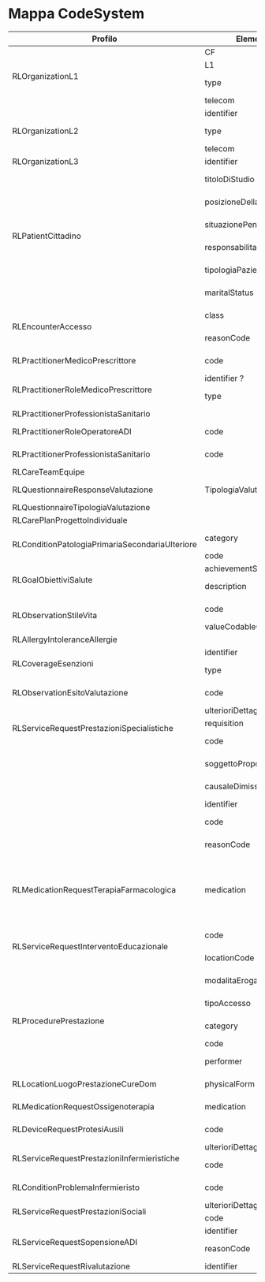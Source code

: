 # Mappa CodeSystem

<table>
<thead>
  <tr>
    <th>Profilo</th>
    <th>Elemento</th>
    <th>CodeSystem</th>
  </tr>
</thead>
<tbody>
  <tr>
    <td rowspan="4">RLOrganizationL1</td>
    <td>CF</td>
    <td></td>
  </tr>
  <tr>
    <td>L1</td>
    <td></td>
  </tr>
  <tr>
    <td>type</td>
    <td><a href="https://fhir.siss.regione.lombardia.it/CodeSystem/DDC-DescL1">https://fhir.siss.regione.lombardia.it/CodeSystem/DDC-DescL1</a></td>
  </tr>
  <tr>
    <td>telecom</td>
    <td></td>
  </tr>
  <tr>
    <td rowspan="3">RLOrganizationL2</td>
    <td>identifier</td>
    <td></td>
  </tr>
  <tr>
    <td>type</td>
    <td><a href="https://fhir.siss.regione.lombardia.it/CodeSystem/DDC-DescL2">https://fhir.siss.regione.lombardia.it/CodeSystem/DDC-DescL2</a></td>
  </tr>
  <tr>
    <td>telecom</td>
    <td></td>
  </tr>
  <tr>
    <td>RLOrganizationL3</td>
    <td>identifier</td>
    <td></td>
  </tr>
  <tr>
    <td rowspan="6">RLPatientCittadino</td>
    <td>titoloDiStudio</td>
    <td><a href="https://fhir.siss.regione.lombardia.it/CodeSystem/SIAD-TitoloStudio">https://fhir.siss.regione.lombardia.it/CodeSystem/SIAD-TitoloStudio</a></td>
  </tr>
  <tr>
    <td>posizioneDellaProfessione</td>
    <td><a href="https://fhir.siss.regione.lombardia.it/CodeSystem/SIAD-PosizioneProfessione">https://fhir.siss.regione.lombardia.it/CodeSystem/SIAD-PosizioneProfessione</a></td>
  </tr>
  <tr>
    <td>situazionePensionistica</td>
    <td><a href="https://fhir.siss.regione.lombardia.it/CodeSystem/SIAD-SituazionePensionistica">https://fhir.siss.regione.lombardia.it/CodeSystem/SIAD-SituazionePensionistica</a></td>
  </tr>
  <tr>
    <td>responsabilitaGenitoriale</td>
    <td><a href="https://fhir.siss.regione.lombardia.it/CodeSystem/SIAD-ResponsabilitaGenitoriale">https://fhir.siss.regione.lombardia.it/CodeSystem/SIAD-ResponsabilitaGenitoriale</a></td>
  </tr>
  <tr>
    <td>tipologiaPaziente</td>
    <td><a href="https://fhir.siss.regione.lombardia.it/CodeSystem/SIAD-TipologiaPaziente">https://fhir.siss.regione.lombardia.it/CodeSystem/SIAD-TipologiaPaziente</a></td>
  </tr>
  <tr>
    <td>maritalStatus</td>
    <td><a href="https://fhir.siss.regione.lombardia.it/CodeSystem/SIAD-StatoCivile">https://fhir.siss.regione.lombardia.it/CodeSystem/SIAD-StatoCivile</a></td>
  </tr>
  <tr>
    <td rowspan="2">RLEncounterAccesso</td>
    <td>class</td>
    <td><a href="https://fhir.siss.regione.lombardia.it/CodeSystem/SGDT_TipologiaAccesso">https://fhir.siss.regione.lombardia.it/CodeSystem/SGDT-TipologiaAccesso</a></td>
  </tr>
  <tr>
    <td>reasonCode</td>
    <td><a href="https://fhir.siss.regione.lombardia.it/CodeSystem/SGDT_MotivoSegnalazione">https://fhir.siss.regione.lombardia.it/CodeSystem/SGDT-MotivoSegnalazione</a></td>
  </tr>
  <tr>
    <td>RLPractitionerMedicoPrescrittore</td>
    <td>code</td>
    <td><a href="https://fhir.siss.regione.lombardia.it/CodeSystem/DDC_TipoPrescrittore">https://fhir.siss.regione.lombardia.it/CodeSystem/DDC-TipoPrescrittore</a></td>
  </tr>
  <tr>
    <td rowspan="2">RLPractitionerRoleMedicoPrescrittore</td>
    <td>identifier ?</td>
    <td></td>
  </tr>
  <tr>
    <td>type</td>
    <td><a href="https://fhir.siss.regione.lombardia.it/CodeSystem/DDC_TipoPrescrittore">https://fhir.siss.regione.lombardia.it/CodeSystem/DDC-TipoPrescrittore</a></td>
  </tr>
  <tr>
    <td>RLPractitionerProfessionistaSanitario</td>
    <td></td>
    <td></td>
  </tr>
  <tr>
    <td>RLPractitionerRoleOperatoreADI</td>
    <td>code</td>
    <td><a href="https://fhir.siss.regione.lombardia.it/CodeSystem/SIAD_TipoOperatore">https://fhir.siss.regione.lombardia.it/CodeSystem/SIAD-TipoOperatore</a></td>
  </tr>
  <tr>
    <td>RLPractitionerProfessionistaSanitario</td>
    <td>code</td>
    <td><a href="https://fhir.siss.regione.lombardia.it/CodeSystem/SGDT_QualificaProfessionistaSanitario">https://fhir.siss.regione.lombardia.it/CodeSystem/SGDT-QualificaProfessionistaSanitario</a></td>
  </tr>
  <tr>
    <td>RLCareTeamEquipe</td>
    <td></td>
    <td></td>
  </tr>
  <tr>
    <td>RLQuestionnaireResponseValutazione</td>
    <td>TipologiaValutazione</td>
    <td><a href="https://fhir.siss.regione.lombardia.it/CodeSystem/SGDT-TipologiaValutazione">https://fhir.siss.regione.lombardia.it/CodeSystem/SGDT-TipologiaValutazione</a></td>
  </tr>
  <tr>
    <td>RLQuestionnaireTipologiaValutazione</td>
    <td></td>
    <td></td>
  </tr>
  <tr>
    <td>RLCarePlanProgettoIndividuale</td>
    <td></td>
    <td></td>
  </tr>
  <tr>
    <td rowspan="2">RLConditionPatologiaPrimariaSecondariaUlteriore</td>
    <td>category</td>
    <td><a href="https://fhir.siss.regione.lombardia.it/CodeSystem/SGDT_TipologiaPatologia">https://fhir.siss.regione.lombardia.it/CodeSystem/SGDT-TipologiaPatologia</a></td>
  </tr>
  <tr>
    <td>code</td>
    <td><a href="http://hl7.org/fhir/sid/icd-9-cm">http://hl7.org/fhir/sid/icd-9-cm</a></td>
  </tr>
  <tr>
    <td rowspan="2">RLGoalObiettiviSalute</td>
    <td>achievementStatus</td>
    <td></td>
  </tr>
  <tr>
    <td>description</td>
    <td><a href="https://fhir.siss.regione.lombardia.it/CodeSystem/SGDT_ObiettiviSalute">https://fhir.siss.regione.lombardia.it/CodeSystem/SGDT-ObiettiviSalute</a></td>
  </tr>
  <tr>
    <td rowspan="2">RLObservationStileVita</td>
    <td>code</td>
    <td><a href="https://fhir.siss.regione.lombardia.it/CodeSystem/SGDT_StiliVita">https://fhir.siss.regione.lombardia.it/CodeSystem/SGDT-StiliVita</a></td>
  </tr>
  <tr>
    <td>valueCodableConcept</td>
    <td></td>
  </tr>
  <tr>
    <td>RLAllergyIntoleranceAllergie</td>
    <td></td>
    <td></td>
  </tr>
  <tr>
    <td rowspan="2">RLCoverageEsenzioni</td>
    <td>identifier</td>
    <td></td>
  </tr>
  <tr>
    <td>type</td>
    <td><a href="https://fhir.siss.regione.lombardia.it/CodeSystem/SGDT_TipologiaEsenzioni">https://fhir.siss.regione.lombardia.it/CodeSystem/SGDT-TipologiaEsenzioni</a></td>
  </tr>
  <tr>
    <td>RLObservationEsitoValutazione</td>
    <td>code</td>
    <td><a href="https://fhir.siss.regione.lombardia.it/CodeSystem/SGDT-Valutazione">https://fhir.siss.regione.lombardia.it/CodeSystem/SGDT-Valutazione</a></td>
  </tr>
  <tr>
    <td rowspan="3">RLServiceRequestPrestazioniSpecialistiche</td>
    <td>ulterioriDettagli</td>
    <td></td>
  </tr>
  <tr>
    <td>requisition</td>
    <td></td>
  </tr>
  <tr>
    <td>code</td>
    <td><a href="https://fhir.siss.regione.lombardia.it/CodeSystem/DDC-PrestSpecSISS">https://fhir.siss.regione.lombardia.it/CodeSystem/DDC-PrestSpecSISS</a></td>
  </tr>
  <tr>
    <td rowspan="5"></td>
    <td>soggettoProponentePIC</td>
    <td><a href="https://fhir.siss.regione.lombardia.it/CodeSystem/SIAD_ProponentePIC">https://fhir.siss.regione.lombardia.it/CodeSystem/SIAD-ProponentePIC</a></td>
  </tr>
  <tr>
    <td>causaleDimissione</td>
    <td><a href="https://fhir.siss.regione.lombardia.it/CodeSystem/SIAD-CausaleDimissione">https://fhir.siss.regione.lombardia.it/CodeSystem/SIAD-CausaleDimissione</a></td>
  </tr>
  <tr>
    <td>identifier</td>
    <td></td>
  </tr>
  <tr>
    <td>code</td>
    <td><a href="https://fhir.siss.regione.lombardia.it/CodeSystem/DDC_DescL2">https://fhir.siss.regione.lombardia.it/CodeSystem/DDC-DescL2</a></td>
  </tr>
  <tr>
    <td>reasonCode</td>
    <td><a href="https://fhir.siss.regione.lombardia.it/CodeSystem/SGDT-PercorsiCDom">https://fhir.siss.regione.lombardia.it/CodeSystem/SGDT-PercorsiCDom</a></td>
  </tr>
  <tr>
    <td rowspan="3">RLMedicationRequestTerapiaFarmacologica</td>
    <td rowspan="3">medication</td>
    <td><a href="https://fhir.siss.regione.lombardia.it/ValueSet/DDC-FarmacoATC">https://fhir.siss.regione.lombardia.it/ValueSet/DDC-FarmacoATC</a></td>
  </tr>
  <tr>
    <td><a href="https://fhir.siss.regione.lombardia.it/ValueSet/DDC-FarmacoAIC">https://fhir.siss.regione.lombardia.it/ValueSet/DDC-FarmacoAIC</a></td>
  </tr>
  <tr>
    <td><a href="https://fhir.siss.regione.lombardia.it/ValueSet/DDC-FarmacoGE">https://fhir.siss.regione.lombardia.it/ValueSet/DDC-FarmacoGE</a></td>
  </tr>
  <tr>
    <td rowspan="2">RLServiceRequestInterventoEducazionale</td>
    <td>code</td>
    <td><a href="https://fhir.siss.regione.lombardia.it/CodeSystem/SGDT-InterventiEducazionali">https://fhir.siss.regione.lombardia.it/CodeSystem/SGDT-InterventiEducazionali</a></td>
  </tr>
  <tr>
    <td>locationCode</td>
    <td><a href="https://fhir.siss.regione.lombardia.it/CodeSystem/SGDT_ModalitaErogazioneIntEdu">https://fhir.siss.regione.lombardia.it/CodeSystem/SGDT-ModalitaErogazioneIntEdu</a></td>
  </tr>
  <tr>
    <td rowspan="5">RLProcedurePrestazione</td>
    <td>modalitaErogazione</td>
    <td><a href="https://fhir.siss.regione.lombardia.it/CodeSystem/SIAD_ModalitaErogazione">https://fhir.siss.regione.lombardia.it/CodeSystem/SIAD-ModalitaErogazione</a></td>
  </tr>
  <tr>
    <td>tipoAccesso</td>
    <td><a href="https://fhir.siss.regione.lombardia.it/CodeSystem/SIAD-TipoAccesso">https://fhir.siss.regione.lombardia.it/CodeSystem/SIAD-TipoAccesso</a></td>
  </tr>
  <tr>
    <td>category</td>
    <td><a href="https://fhir.siss.regione.lombardia.it/CodeSystem/SGDT-SettingAssistenziale">https://fhir.siss.regione.lombardia.it/CodeSystem/SGDT-SettingAssistenziale</a></td>
  </tr>
  <tr>
    <td>code</td>
    <td><a href="https://fhir.siss.regione.lombardia.it/CodeSystem/Prestazione">https://fhir.siss.regione.lombardia.it/CodeSystem/Prestazione</a></td>
  </tr>
  <tr>
    <td>performer</td>
    <td><a href="https://fhir.siss.regione.lombardia.it/CodeSystem/SIAD-TipoOperatore">https://fhir.siss.regione.lombardia.it/CodeSystem/SIAD-TipoOperatore</a></td>
  </tr>
  <tr>
    <td>RLLocationLuogoPrestazioneCureDom</td>
    <td>physicalForm</td>
    <td><a href="https://fhir.siss.regione.lombardia.it/CodeSystem/SIAD_TipologiaDiLuogo">https://fhir.siss.regione.lombardia.it/CodeSystem/SIAD-TipologiaDiLuogo</a></td>
  </tr>
  <tr>
    <td>RLMedicationRequestOssigenoterapia</td>
    <td>medication</td>
    <td><a href="https://fhir.siss.regione.lombardia.it/CodeSystem/SGDT_TipologiaOssigeno">https://fhir.siss.regione.lombardia.it/CodeSystem/SGDT-TipologiaOssigeno</a></td>
  </tr>
  <tr>
    <td>RLDeviceRequestProtesiAusili</td>
    <td>code</td>
    <td><a href="https://fhir.siss.regione.lombardia.it/CodeSystem/DDC_AusilioProtesi">https://fhir.siss.regione.lombardia.it/CodeSystem/DDC-AusilioProtesi</a></td>
  </tr>
  <tr>
    <td rowspan="2">RLServiceRequestPrestazioniInfermieristiche</td>
    <td>ulterioriDettagli</td>
    <td></td>
  </tr>
  <tr>
    <td>code</td>
    <td><a href="https://fhir.siss.regione.lombardia.it/CodeSystem/SGDT-PrestazioniInfermieristiche">https://fhir.siss.regione.lombardia.it/CodeSystem/SGDT-PrestazioniInfermieristiche</a></td>
  </tr>
  <tr>
    <td>RLConditionProblemaInfermieristo</td>
    <td>code</td>
    <td><a href="https://fhir.siss.regione.lombardia.it/CodeSystem/SGDT-ProblemaInfermieristico">https://fhir.siss.regione.lombardia.it/CodeSystem/SGDT-ProblemaInfermieristico</a></td>
  </tr>
  <tr>
    <td rowspan="2">RLServiceRequestPrestazioniSociali</td>
    <td>ulterioriDettagli</td>
    <td></td>
  </tr>
  <tr>
    <td>code</td>
    <td></td>
  </tr>
  <tr>
    <td rowspan="2">RLServiceRequestSopensioneADI</td>
    <td>identifier</td>
    <td></td>
  </tr>
  <tr>
    <td>reasonCode</td>
    <td><a href="https://fhir.siss.regione.lombardia.it/CodeSystem/SIAD_MotiviSospensione">https://fhir.siss.regione.lombardia.it/CodeSystem/SIAD-MotiviSospensione</a></td>
  </tr>
  <tr>
    <td>RLServiceRequestRivalutazione</td>
    <td>identifier</td>
    <td></td>
  </tr>
</tbody>
</table>